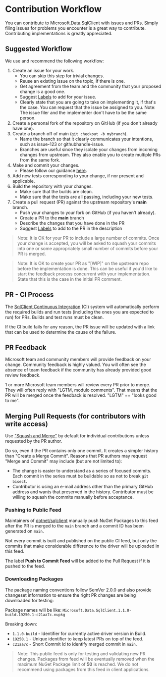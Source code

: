 # Contribution Workflow

You can contribute to Microsoft.Data.SqlClient with issues and PRs. Simply filing issues for problems you encounter is a great way to contribute. Contributing implementations is greatly appreciated.

## Suggested Workflow

We use and recommend the following workflow:

1. Create an issue for your work.
    - You can skip this step for trivial changes.
    - Reuse an existing issue on the topic, if there is one.
    - Get agreement from the team and the community that your proposed change is a good one.
    - Suggest [Labels](CONTRIBUTING.md#using-labels) to add for your issue.
    - Clearly state that you are going to take on implementing it, if that's the case. You can request that the issue be assigned to you. Note: The issue filer and the implementer don't have to be the same person.
2. Create a personal fork of the repository on GitHub (if you don't already have one).
3. Create a branch off of main (`git checkout -b mybranch`).
    - Name the branch so that it clearly communicates your intentions, such as issue-123 or githubhandle-issue.
    - Branches are useful since they isolate your changes from incoming changes from upstream. They also enable you to create multiple PRs from the same fork.
4. Make and commit your changes.
    - Please follow our guidance [here](contributing.md#dos-and-donts).
5. Add new tests corresponding to your change, if nor present and applicable.
6. Build the repository with your changes.
    - Make sure that the builds are clean.
    - Make sure that the tests are all passing, including your new tests.
7. Create a pull request (PR) against the upstream repository's **main** branch.
    - Push your changes to your fork on GitHub (if you haven't already).
    - Create a PR to the **main** branch
    - Describe the changes that you have done in the PR
    - Suggest [Labels](CONTRIBUTING.md#using-labels) to add to the PR in the description

> Note: It is OK for your PR to include a large number of commits. Once your change is accepted, you will be asked to squash your commits into one or some appropriately small number of commits before your PR is merged.

> Note: It is OK to create your PR as "[WIP]" on the upstream repo before the implementation is done. This can be useful if you'd like to start the feedback process concurrent with your implementation. State that this is the case in the initial PR comment.

## PR - CI Process

The [SqlClient Continuous Integration](https://dev.azure.com/sqlclientdrivers/public/_build) (CI) system will automatically perform the required builds and run tests (including the ones you are expected to run) for PRs. Builds and test runs must be clean.

If the CI build fails for any reason, the PR issue will be updated with a link that can be used to determine the cause of the failure.

## PR Feedback

Microsoft team and community members will provide feedback on your change. Community feedback is highly valued. You will often see the absence of team feedback if the community has already provided good review feedback.

1 or more Microsoft team members will review every PR prior to merge. They will often reply with "LGTM, modulo comments". That means that the PR will be merged once the feedback is resolved. "LGTM" == "looks good to me".

## Merging Pull Requests (for contributors with write access)

Use ["Squash and Merge"](https://github.com/blog/2141-squash-your-commits) by default for individual contributions unless requested by the PR author.

Do so, even if the PR contains only one commit. It creates a simpler history than "Create a Merge Commit". Reasons that PR authors may request "Merge and Commit" may include (but are not limited to):
  - The change is easier to understand as a series of focused commits. Each commit in the series must be buildable so as not to break `git bisect`.
  - Contributor is using an e-mail address other than the primary GitHub address and wants that preserved in the history. Contributor must be willing to squash the commits manually before acceptance.

### Pushing to Public Feed

Maintainers of [dotnet/sqlclient](https://github.com/dotnet/SqlClient) manually push NuGet Packages to this feed after the PR is merged to the `main` branch and a commit ID has been generated on `main`.

Not every commit is built and published on the public CI feed, but only the commits that make considerable difference to the driver will be uploaded in this feed.

The label **Push to Commit Feed** will be added to the Pull Request if it is pushed to the feed.

### Downloading Packages

The package naming conventions follow SemVer 2.0.0 and also provide changeset information to ensure the right PR changes are being downloaded for testing:

Package names will be like: `Microsoft.Data.SqlClient.1.1.0-build.19250.1-c21aa7c.nupkg`

Breaking down:
- `1.1.0-build` - Identifier for currently active driver version in Build.
- `19250.1` - Unique identifier to keep latest PRs on top of the feed.
- `c21aa7c` - Short Commit Id to identify merged commit in `main`.

> Note: This public feed is only for testing and validating new PR changes. Packages from feed will be eventually removed when the maximum NuGet Package limit of **50** is reached. We do not recommend using packages from this feed in client applications.
